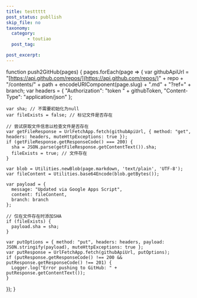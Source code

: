 ```yaml
---
title: testtttt
post_status: publlish
skip_file: no
taxonomy:
  category:
        - toutiao
  post_tag:

post_excerpt: 
---
```

function push2GitHub(pages) {
pages.forEach(page => {
var githubApiUrl = "[https://api.github.com/repos/](https://api.github.com/repos/)" + repo + "/contents/" + path + encodeURIComponent(page.slug) + ".md" + "?ref=" + branch;
var headers = {
"Authorization": "token " + githubToken,
"Content-Type": "application/json"
};

```plain text
var sha; // 不需要初始化为null
var fileExists = false; // 标记文件是否存在

// 尝试获取文件信息以检查文件是否存在
var getFileResponse = UrlFetchApp.fetch(githubApiUrl, { method: "get", headers: headers, muteHttpExceptions: true });
if (getFileResponse.getResponseCode() === 200) {
  sha = JSON.parse(getFileResponse.getContentText()).sha;
  fileExists = true; // 文件存在
}

var blob = Utilities.newBlob(page.markdown, 'text/plain', 'UTF-8');
var fileContent = Utilities.base64Encode(blob.getBytes());

var payload = {
  message: "Updated via Google Apps Script",
  content: fileContent,
  branch: branch
};

// 仅在文件存在时添加SHA
if (fileExists) {
  payload.sha = sha;
}

var putOptions = { method: "put", headers: headers, payload: JSON.stringify(payload), muteHttpExceptions: true };
var putResponse = UrlFetchApp.fetch(githubApiUrl, putOptions);
if (putResponse.getResponseCode() !== 200 && putResponse.getResponseCode() !== 201) {
  Logger.log("Error pushing to GitHub: " + putResponse.getContentText());
}

```

});
}